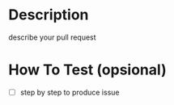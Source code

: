 # Description
describe your pull request

# How To Test (opsional)
- [ ] step by step to produce issue